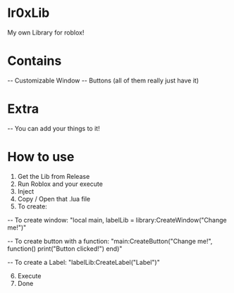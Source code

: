 # Ir0xLib

My own Library for roblox!

# **Contains**
-- Customizable Window
-- Buttons (all of them really just have it)


# **Extra**
-- You can add your things to it!

# **How to use**
1. Get the Lib from Release
2. Run Roblox and your execute
3. Inject
4. Copy / Open that .lua file
5. To create:

-- To create window: "local main, labelLib = library:CreateWindow("Change me!")"

-- To create button with a function: "main:CreateButton("Change me!", function()
                                        print("Button clicked!")
                                      end)"
                                      
-- To create a Label: "labelLib:CreateLabel("Label")"

6. Execute
7. Done
